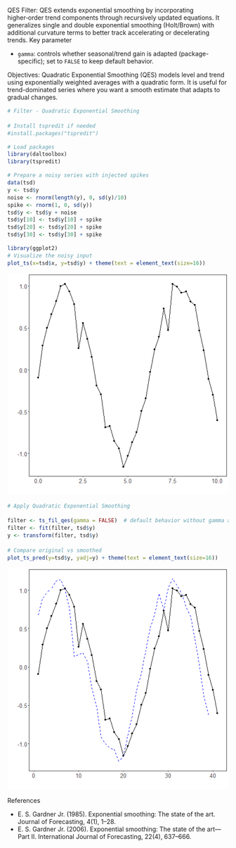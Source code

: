QES Filter: QES extends exponential smoothing by incorporating higher‑order trend components through recursively updated equations. It generalizes single and double exponential smoothing (Holt/Brown) with additional curvature terms to better track accelerating or decelerating trends.
Key parameter
- `gamma`: controls whether seasonal/trend gain is adapted (package-specific); set to `FALSE` to keep default behavior.

Objectives: Quadratic Exponential Smoothing (QES) models level and trend using exponentially weighted averages with a quadratic form. It is useful for trend-dominated series where you want a smooth estimate that adapts to gradual changes.


``` r
# Filter - Quadratic Exponential Smoothing

# Install tspredit if needed
#install.packages("tspredit")
```


``` r
# Load packages
library(daltoolbox)
library(tspredit) 
```



``` r
# Prepare a noisy series with injected spikes
data(tsd)
y <- tsd$y
noise <- rnorm(length(y), 0, sd(y)/10)
spike <- rnorm(1, 0, sd(y))
tsd$y <- tsd$y + noise
tsd$y[10] <- tsd$y[10] + spike
tsd$y[20] <- tsd$y[20] + spike
tsd$y[30] <- tsd$y[30] + spike
```


``` r
library(ggplot2)
# Visualize the noisy input
plot_ts(x=tsd$x, y=tsd$y) + theme(text = element_text(size=16))
```

![plot of chunk unnamed-chunk-4](fig/ts_fil_qes/unnamed-chunk-4-1.png)


``` r
# Apply Quadratic Exponential Smoothing

filter <- ts_fil_qes(gamma = FALSE)  # default behavior without gamma adaptation
filter <- fit(filter, tsd$y)
y <- transform(filter, tsd$y)

# Compare original vs smoothed
plot_ts_pred(y=tsd$y, yadj=y) + theme(text = element_text(size=16))
```

![plot of chunk unnamed-chunk-5](fig/ts_fil_qes/unnamed-chunk-5-1.png)

References
- E. S. Gardner Jr. (1985). Exponential smoothing: The state of the art. Journal of Forecasting, 4(1), 1–28.
- E. S. Gardner Jr. (2006). Exponential smoothing: The state of the art—Part II. International Journal of Forecasting, 22(4), 637–666.

